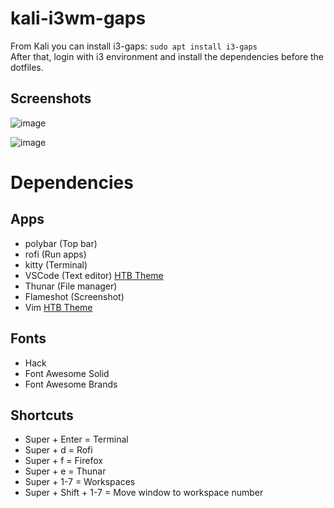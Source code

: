 # kali-i3wm-gaps
From Kali you can install i3-gaps: `sudo apt install i3-gaps`  
After that, login with i3 environment and install the dependencies before the dotfiles.

## Screenshots
![image](https://user-images.githubusercontent.com/28929503/130602644-30473256-d75e-482e-bd8a-8f85dcec4160.png)

![image](https://user-images.githubusercontent.com/28929503/130603670-4e011af9-3aab-4491-8fd0-af5ee32fcdca.png)


# Dependencies
## Apps
- polybar (Top bar)
- rofi (Run apps)
- kitty (Terminal)
- VSCode (Text editor) [HTB Theme](https://github.com/silofy/hackthebox)
- Thunar (File manager)
- Flameshot (Screenshot)
- Vim [HTB Theme](https://github.com/audibleblink/hackthebox.vim)

## Fonts
- Hack
- Font Awesome Solid
- Font Awesome Brands

## Shortcuts
- Super + Enter = Terminal
- Super + d = Rofi
- Super + f = Firefox
- Super + e = Thunar
- Super + 1-7 = Workspaces
- Super + Shift + 1-7 = Move window to workspace number

